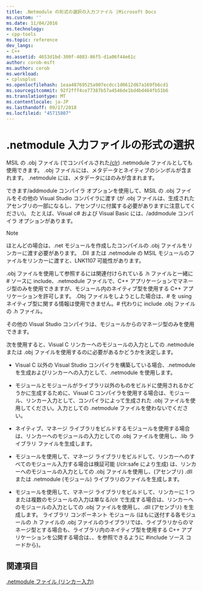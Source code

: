 ```yaml
---
title: .Netmodule の形式の選択の入力ファイル |Microsoft Docs
ms.custom: ''
ms.date: 11/04/2016
ms.technology:
- cpp-tools
ms.topic: reference
dev_langs:
- C++
ms.assetid: 4653d1bd-300f-4083-86f5-d1a06f44e61c
author: corob-msft
ms.author: corob
ms.workload:
- cplusplus
ms.openlocfilehash: 1eaa48769525a907ecdcc1d0612d67a169fb6cd1
ms.sourcegitcommit: 92f2fff4ce77387b57a4546de1bd4bd464fb51b6
ms.translationtype: MT
ms.contentlocale: ja-JP
ms.lasthandoff: 09/17/2018
ms.locfileid: "45715807"
---
```

# <a name="choosing-the-format-of-netmodule-input-files"></a>.netmodule 入力ファイルの形式の選択

MSIL の .obj ファイル (でコンパイルされた[/clr](../../build/reference/clr-common-language-runtime-compilation.md)) .netmodule ファイルとしても使用できます。  .obj ファイルには、メタデータとネイティブのシンボルが含まれます。  .netmodule には、メタデータにはのみが含まれます。

できます/addmodule コンパイラ オプションを使用して、MSIL の .obj ファイルをその他の Visual Studio コンパイラに渡す (が .obj ファイルは、生成されたアセンブリの一部になるし、アセンブリに付属する必要がありますに注意してください)。  たとえば、Visual c# および Visual Basic には、/addmodule コンパイラ オプションがあります。

> [!NOTE]
>  ほとんどの場合は、.net モジュールを作成したコンパイルの .obj ファイルをリンカーに渡す必要があります。  .Dll または .netmodule の MSIL モジュールのファイルをリンカーに渡すと、LNK1107 可能性があります。

.obj ファイルを使用して参照するには関連付けられている .h ファイルと一緒に # ソースに include、.netmodule ファイルで、C++ アプリケーションでマネージ型のみを使用できますが、モジュール内のネイティブ型を使用する C++ アプリケーションを許可します。  .Obj ファイルをしようとした場合は、# を using ネイティブ型に関する情報は使用できません。# 代わりに include .obj ファイルの .h ファイル。

その他の Visual Studio コンパイラは、モジュールからのマネージ型のみを使用できます。

次を使用すると、Visual C リンカーへのモジュールの入力としての .netmodule または .obj ファイルを使用するのに必要があるかどうかを決定します。

- Visual C 以外の Visual Studio コンパイラを構築している場合、.netmodule を生成およびリンカーへの入力として、.netmodule を使用します。

- モジュールとモジュールがライブラリ以外のものをビルドに使用されるかどうかに生成するために、Visual C コンパイラを使用する場合は、モジュール、リンカー入力として、コンパイラによって生成された .obj ファイルを使用してください。入力としての .netmodule ファイルを使わないでください。

- ネイティブ、マネージ ライブラリをビルドするモジュールを使用する場合は、リンカーへのモジュールの入力としての .obj ファイルを使用し、.lib ライブラリ ファイルを生成します。

- モジュールを使用して、マネージ ライブラリをビルドして、リンカーへのすべてのモジュール入力する場合は検証可能 (/clr:safe により生成) は、リンカーへのモジュールの入力としての .obj ファイルを使用し、(アセンブリ) .dll または .netmodule (モジュール) ライブラリのファイルを生成します。

- モジュールを使用して、マネージ ライブラリをビルドして、リンカーに 1 つまたは複数のモジュールの入力は単なる/clr で生成する場合は、リンカーへのモジュールの入力としての .obj ファイルを使用し、.dll (アセンブリ) を生成します。  ライブラリ コンポーネント モジュール (はもに送付する各モジュールの .h ファイルの .obj ファイルのライブラリでは、ライブラリからのマネージ型とする場合も、ライブラリ内のネイティブ型を使用する C++ アプリケーションを公開する場合は、、を参照できるように #include ソース コードから)。

## <a name="see-also"></a>関連項目

[.netmodule ファイル (リンカー入力)](../../build/reference/netmodule-files-as-linker-input.md)